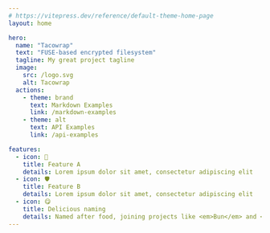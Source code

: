 ```yaml
---
# https://vitepress.dev/reference/default-theme-home-page
layout: home

hero:
  name: "Tacowrap"
  text: "FUSE-based encrypted filesystem"
  tagline: My great project tagline
  image:
    src: /logo.svg
    alt: Tacowrap
  actions:
    - theme: brand
      text: Markdown Examples
      link: /markdown-examples
    - theme: alt
      text: API Examples
      link: /api-examples

features:
  - icon: 🐹
    title: Feature A
    details: Lorem ipsum dolor sit amet, consectetur adipiscing elit
  - icon: 🛡️
    title: Feature B
    details: Lorem ipsum dolor sit amet, consectetur adipiscing elit
  - icon: 😋
    title: Delicious naming
    details: Named after food, joining projects like <em>Bun</em> and <em>OpenTofu</em>.
---
```

<style>
:root {
  --vp-home-hero-name-color: transparent;
  --vp-home-hero-name-background: -webkit-linear-gradient(120deg, hwb(220 10% 10%) 30%, hwb(200 10% 10%));

  --vp-home-hero-image-background-image: linear-gradient(-45deg, hwb(220 10% 10%) 30%, hwb(200 10% 10%) 70%);
  --vp-home-hero-image-filter: blur(44px);
}

@media (min-width: 640px) {
  :root {
    --vp-home-hero-image-filter: blur(56px);
  }
}

@media (min-width: 960px) {
  :root {
    --vp-home-hero-image-filter: blur(68px);
  }
}
</style>
